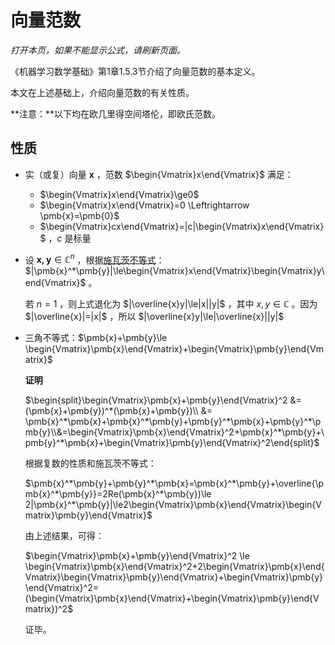 # 向量范数

*打开本页，如果不能显示公式，请刷新页面。*

《机器学习数学基础》第1章1.5.3节介绍了向量范数的基本定义。

本文在上述基础上，介绍向量范数的有关性质。

**注意：**以下均在欧几里得空间塔伦，即欧氏范数。

## 性质

- 实（或复）向量 $\pmb{x}$ ，范数 $\begin{Vmatrix}x\end{Vmatrix}$ 满足：

  - $\begin{Vmatrix}x\end{Vmatrix}\ge0$
  - $\begin{Vmatrix}x\end{Vmatrix}=0 \Leftrightarrow \pmb{x}=\pmb{0}$
  - $\begin{Vmatrix}cx\end{Vmatrix}=|c|\begin{Vmatrix}x\end{Vmatrix}$ ，$c$ 是标量

- 设 $\pmb{x,y}\in\mathbb{C}^n$ ，根据[施瓦茨不等式](./cauchy-schwarz.html)：$|\pmb{x}^*\pmb{y}|\le\begin{Vmatrix}x\end{Vmatrix}\begin{Vmatrix}y\end{Vmatrix}$ 。

  若 $n=1$ ，则上式退化为 $|\overline{x}y|\le|x||y|$ ，其中 $x,y\in\mathbb{C}$ 。因为 $|\overline{x}|=|x|$ ，所以 $|\overline{x}y|\le|\overline{x}||y|$

- 三角不等式：$\pmb{x}+\pmb{y}\le \begin{Vmatrix}\pmb{x}\end{Vmatrix}+\begin{Vmatrix}\pmb{y}\end{Vmatrix}$

  **证明**

  $\begin{split}\begin{Vmatrix}\pmb{x}+\pmb{y}\end{Vmatrix}^2 &= (\pmb{x}+\pmb{y})^*(\pmb{x}+\pmb{y})\\ &= \pmb{x}^*\pmb{x}+\pmb{x}^*\pmb{y}+\pmb{y}^*\pmb{x}+\pmb{y}^*\pmb{y}\\&=\begin{Vmatrix}\pmb{x}\end{Vmatrix}^2+\pmb{x}^*\pmb{y}+\pmb{y}^*\pmb{x}+\begin{Vmatrix}\pmb{y}\end{Vmatrix}^2\end{split}$

  根据复数的性质和施瓦茨不等式：

  $\pmb{x}^*\pmb{y}+\pmb{y}^*\pmb{x}=\pmb{x}^*\pmb{y}+\overline{\pmb{x}^*\pmb{y}}=2Re(\pmb{x}^*\pmb{y})\le 2|\pmb{x}^*\pmb{y}|\le2\begin{Vmatrix}\pmb{x}\end{Vmatrix}\begin{Vmatrix}\pmb{y}\end{Vmatrix}$

  由上述结果，可得：

  $\begin{Vmatrix}\pmb{x}+\pmb{y}\end{Vmatrix}^2 \le \begin{Vmatrix}\pmb{x}\end{Vmatrix}^2+2\begin{Vmatrix}\pmb{x}\end{Vmatrix}\begin{Vmatrix}\pmb{y}\end{Vmatrix}+\begin{Vmatrix}\pmb{y}\end{Vmatrix}^2=(\begin{Vmatrix}\pmb{x}\end{Vmatrix}+\begin{Vmatrix}\pmb{y}\end{Vmatrix})^2$

  证毕。



